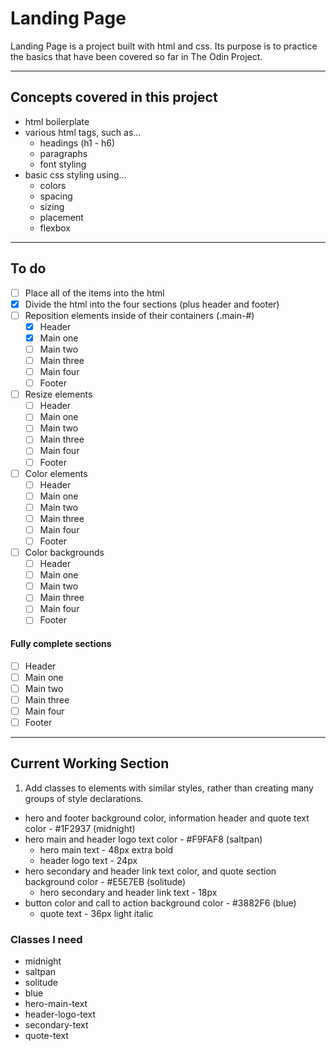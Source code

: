 # Landing Page

Landing Page is a project built with html and css. Its purpose is to practice the basics that have been covered so far in The Odin Project.

___

## Concepts covered in this project

- html boilerplate 
- various html tags, such as...
    - headings (h1 - h6)
    - paragraphs
    - font styling
- basic css styling using...
    - colors
    - spacing
    - sizing
    - placement
    - flexbox
___

## To do

- [ ] Place all of the items into the html
- [x] Divide the html into the four sections (plus header and footer)
- [ ] Reposition elements inside of their containers (.main-#)
  - [x] Header
  - [x] Main one <!--- This one is not perfect -->
  - [ ] Main two
  - [ ] Main three
  - [ ] Main four
  - [ ] Footer
- [ ] Resize elements
  - [ ] Header
  - [ ] Main one
  - [ ] Main two
  - [ ] Main three
  - [ ] Main four
  - [ ] Footer
- [ ] Color elements
  - [ ] Header
  - [ ] Main one
  - [ ] Main two
  - [ ] Main three
  - [ ] Main four
  - [ ] Footer
- [ ] Color backgrounds
  - [ ] Header
  - [ ] Main one
  - [ ] Main two
  - [ ] Main three
  - [ ] Main four
  - [ ] Footer

#### Fully complete sections

 - [ ] Header
 - [ ] Main one
 - [ ] Main two
 - [ ] Main three
 - [ ] Main four
 - [ ] Footer

___

## Current Working Section

1. Add classes to elements with similar styles, rather than creating many groups of style declarations.
  -  hero and footer background color, information header and quote text color - #1F2937 (midnight)
  -  hero main and header logo text color - #F9FAF8 (saltpan)
     -  hero main text - 48px extra bold
     -  header logo text - 24px
  -  hero secondary and header link text color, and quote section background color - #E5E7EB (solitude)
     -  hero secondary and header link text - 18px 
  -  button color and call to action background color - #3882F6 (blue)
     -  quote text - 36px light italic
  
### Classes I need
 - midnight 
 - saltpan
 - solitude
 - blue
 - hero-main-text
 - header-logo-text
 - secondary-text
 - quote-text